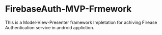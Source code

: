 # FirebaseAuth-MVP-Frmework
This is a Model-View-Presenter framework Impletation for achiving Firease Authentication service in android appliction.
